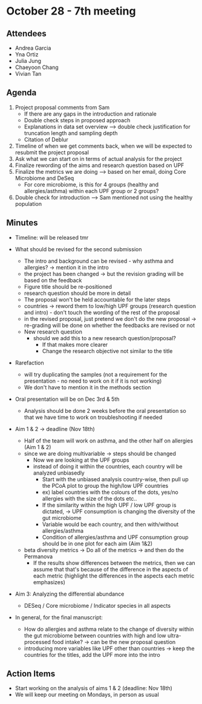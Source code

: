 # October 28 - 7th meeting

## Attendees
- Andrea Garcia
- Yna Ortiz
- Julia Jung
- Chaeyoon Chang
- Vivian Tan 

## Agenda
1) Project proposal comments from Sam
   - If there are any gaps in the introduction and rationale
   - Double check steps in proposed approach
   - Explanations in data set overview --> double check justification for truncation length and sampling depth
   - Citation of Deblur 
3) Timeline of when we get comments back, when we will be expected to resubmit the project proposal
4) Ask what we can start on in terms of actual analysis for the project
5) Finalize rewording of the aims and research question based on UPF
6) Finalize the metrics we are doing --> based on her email, doing Core Microbiome and DeSeq
   - For core microbiome, is this for 4 groups (healthy and allergies/asthma) within each UPF group or 2 groups?
8) Double check for introduction --> Sam mentioned not using the healthy population 
   
## Minutes

- Timeline: will be released tmr
  
- What should be revised for the second submission
   - The intro and background can be revised - why asthma and allergies? -> mention it in the intro
   - the project has been changed -> but the revision grading will be based on the feedback 
   - Figure title should be re-positioned
   - research question should be more in detail
   - The proposal won't be held accountable for the later steps
   - countries -> reword them to low/high UPF groups (research question and intro) - don't touch the wording of the rest of the proposal
   - in the revised proposal, just pretend we don't do the new proposal -> re-grading will be done on whether the feedbacks are revised or not
   - New research question
      - should we add this to a new research question/proposal?
         - If that makes more clearer
         - Change the research objective not similar to the title

- Rarefaction
   - will try duplicating the samples (not a requirement for the presentation - no need to work on it if it is not working)
   - We don't have to mention it in the methods section

- Oral presentation will be on Dec 3rd & 5th
  - Analysis should be done 2 weeks before the oral presentation so that we have time to work on troubleshooting if needed

- Aim 1 & 2 -> deadline (Nov 18th)
   - Half of the team will work on asthma, and the other half on allergies (Aim 1 & 2)
   - since we are doing multivariable -> steps should be changed
     - Now we are looking at the UPF groups
     - instead of doing it within the countries, each country will be analyzed unbiasedly
         - Start with the unbiased analysis country-wise, then pull up the PCoA plot to group the high/low UPF countries
         - ex) label countries with the colours of the dots, yes/no allergies with the size of the dots etc..
         - If the similarity within the high UPF / low UPF group is dictated, -> UPF consumption is changing the diversity of the gut microbiome
         - Variable would be each country, and then with/without allergies/asthma
         - Condition of allergies/asthma and UPF consumption group should be in one plot for each aim (Aim 1&2)
   - beta diversity metrics -> Do all of the metrics -> and then do the Permanova
        - If the results show differences between the metrics, then we can assume that that's because of the difference in the aspects of each metric (highlight the differences in the aspects each metric emphasizes)

- Aim 3: Analyzing the differential abundance
   - DESeq / Core microbiome / Indicator species in all aspects

- In general, for the final manuscript:
  - How do allergies and asthma relate to the change of diversity within the gut microbiome between countries with high and low ultra-processed food intake? -> can be the new proposal question
  - introducing more variables like UPF other than countries -> keep the countries for the titles, add the UPF more into the intro

 
 ## Action Items
 
- Start working on the analysis of aims 1 & 2 (deadline: Nov 18th)
- We will keep our meeting on Mondays, in person as usual
